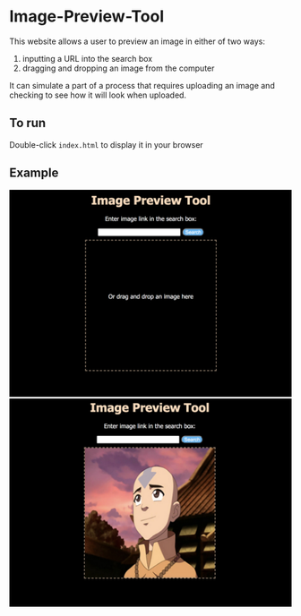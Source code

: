 # Image-Preview-Tool
This website allows a user to preview an image in either of two ways:
1. inputting a URL into the search box
2. dragging and dropping an image from the computer

It can simulate a part of a process that requires uploading an image and
checking to see how it will look when uploaded.

## To run
Double-click `index.html` to display it in your browser

## Example
![Homepage image](img/home.png)
![Preview image](img/preview.png)

